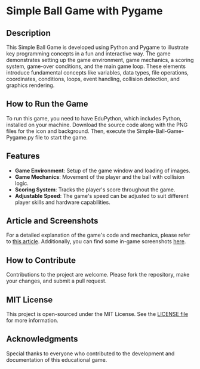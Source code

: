 # Simple Ball Game with Pygame

## Description
This Simple Ball Game is developed using Python and Pygame to illustrate key programming concepts in a fun and interactive way. The game demonstrates setting up the game environment, game mechanics, a scoring system, game-over conditions, and the main game loop. These elements introduce fundamental concepts like variables, data types, file operations, coordinates, conditions, loops, event handling, collision detection, and graphics rendering.

## How to Run the Game
To run this game, you need to have EduPython, which includes Python, installed on your machine. Download the source code along with the PNG files for the icon and background. Then, execute the Simple-Ball-Game-Pygame.py file to start the game.
## Features
- **Game Environment**: Setup of the game window and loading of images.
- **Game Mechanics**: Movement of the player and the ball with collision logic.
- **Scoring System**: Tracks the player's score throughout the game.
- **Adjustable Speed**: The game's speed can be adjusted to suit different player skills and hardware capabilities.

## Article and Screenshots
For a detailed explanation of the game's code and mechanics, please refer to [this article](https://larbi-ouiyzme.medium.com/empowering-youth-through-game-development-in-stem-education-a-python-and-pygame-approach-816cbd591555). Additionally, you can find some in-game screenshots [here](screenshot.PNG).

## How to Contribute
Contributions to the project are welcome. Please fork the repository, make your changes, and submit a pull request.

## MIT License
This project is open-sourced under the MIT License. See the [LICENSE file](LICENSE) for more information.

## Acknowledgments
Special thanks to everyone who contributed to the development and documentation of this educational game.
